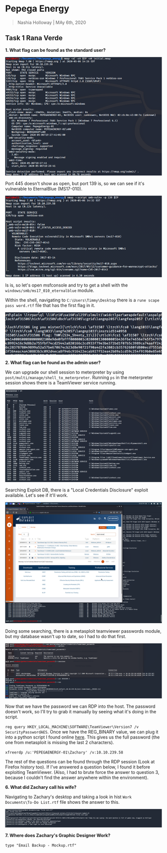 # Pepega Energy

> Nashia Holloway | MAy 6th, 2020

## Task 1 Rana Verde

**1. What flag can be found as the standard user?**

![](nmap.png)

Port 445 doesn't show as open, but port 139 is, so we can see if it's vulnerable to EternalBlue (MS17-010).

![](smb_vuln.png)

Is is, so let's open msfconsole and try to get a shell with the `windows/smb/ms17_010_eternalblue` module.

Within the shell, navigating to `C:\Users\Timmy\Desktop` there is a `rune scape pass word.rtf` file that has the first flag in it.

![](ans1.png)

**2. What flag can be found as the admin user?**

We can upgrade our shell session to meterpreter by using `post/multi/manage/shell_to_meterpreter`. Running `ps` in the meterpreter session shows there is a TeamViewer service running.

![](teamviewer_service.png)

Searching Exploit DB, there is a "Local Credentials Disclosure" exploit available. Let's see if it'll work.

![](teamviewer_edb.png)

Doing some searching, there is a metasploit teamviewer passwords module, but my database wasn't up to date, so I had to do that first. 

![](teamviewer_pass.png)

Now that we have the password we can RDP into the host. The password doesn't work, so I'll try to grab it manually by seeing what it's doing in the script.

`reg query HKEY_LOCAL_MACHINE\SOFTWARE\TeamViewer\Version7 /v SecurityPasswordAES`. Once we have the REG_BINARY value, we can plug it into a python script I found online [here](https://kalilinuxtutorials.com/decryptteamviewer/). This gives us the full password (the one from metasploit is missing the last 2 characters).

`xfreerdp /u:'PEPEGAENERGY-01\Zachary' /v:10.10.239.58`

The rest of the questions can be found through the RDP session (Look at Firefox history too). If I've answered a question below, I found it before exploiting TeamViewer. (Also, I had to brute force the answer to question 3, because I couldn't find the answer anywhere within the environment).

**6. What did Zachary call his wife?**

Navigating to Zachary's desktop and taking a look in hist `Work Documents\To-Do List.rtf` file shows the answer to this.

![](ans6.png)

**7. Where does Zachary's Graphic Designer Work?**

`type "Email Backup - Mockup.rtf"`


